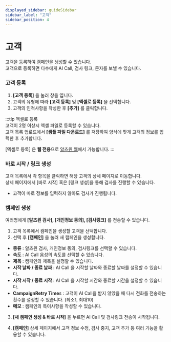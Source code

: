 ```yaml
---
displayed_sidebar: guideSidebar
sidebar_label: "고객"
sidebar_position: 4
---
```


# 고객

고객을 등록하여 캠페인을 생성할 수 있습니다.  
고객으로 등록하면 다수에게 AI Call, 검사 링크, 문자를 보낼 수 있습니다.  

### 고객 등록 

1. **[고객 등록]** 을 눌러 창을 엽니다. 
2. 고객의 유형에 따라 **[고객 등록]** 및 **[엑셀로 등록]** 을 선택합니다.
3. 고객의 인적사항을 작성한 후 **[추가]** 를 클릭합니다.  

:::tip 엑셀로 등록  
고객이 2명 이상시 엑셀 파일로 등록할 수 있습니다.  
고객 목록 업로드에서 **[샘플 파일 다운로드]** 를 저장하여 양식에 맞게 고객의 정보를 입력한 후 추가합니다.

[엑셀로 등록] 은 **웹 전용**으로 [알츠윈 웹](https://www.alzwin.com/)에서 가능합니다. 
:::


### 바로 시작 / 링크 생성

고객 목록에서 각 항목을 클릭하면 해당 고객의 상세 페이지로 이동합니다.  
상세 페이지에서 [바로 시작] 혹은 [링크 생성]을 통해 검사를 진행할 수 있습니다.

- 고객이 따로 정보를 입력하지 않아도 검사가 진행됩니다.


### 캠페인 생성  

여러명에게 **[알츠윈 검사], [개인정보 동의], [검사링크]** 를 전송할 수 있습니다.  

1. 고객 목록에서 캠페인을 생성할 고객을 선택합니다.
2. 선택 후 **[캠페인]** 을 눌러 새 캠페인을 생성합니다.
- **종류** : 알츠윈 검사, 개인정보 동의, 검사링크를 선택할 수 있습니다.
- **속도** : AI Call 음성의 속도를 선택할 수 있습니다.
- **제목** : 캠페인의 제목을 설정할 수 있습니다.
- **시작 날짜 / 종료 날짜** : AI Call 을 시작할 날짜와 종료할 날짜를 설정할 수 있습니다.
- **시작 시작 / 종료 시작** : AI Call 을 시작할 시간와 종료할 시간을 설정할 수 있습니다.
- **CampaignRetry Time**s : 고객이 AI Call을 받지 않았을 때 다시 전화를 전송하는 횟수를 설정할 수 있습니다.  (최소1, 최대10)
- **메모** : 캠페인의 특이사항을 작성할 수 있습니다.
       
3. **[새 캠페인 생성 & 바로 시작]** 을 누르면 AI Call 및 검사링크 전송이 시작됩니다.

4. **[캠페인]** 상세 페이지에서 고객 정보 수정, 검사 중지, 고객 추가 등 여러 기능을 활용할 수 있습니다.    

